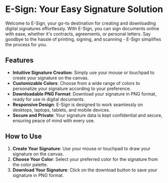 # E-Sign: Your Easy Signature Solution

Welcome to E-Sign, your go-to destination for creating and downloading digital signatures effortlessly. With E-Sign, you can sign documents online with ease, whether it's contracts, agreements, or personal letters. Say goodbye to the hassle of printing, signing, and scanning - E-Sign simplifies the process for you.

## Features

- **Intuitive Signature Creation**: Simply use your mouse or touchpad to create your signature on the canvas.
- **Customizable Colors**: Choose from a wide range of colors to personalize your signature according to your preference.
- **Downloadable PNG Format**: Download your signature in PNG format, ready for use in digital documents.
- **Responsive Design**: E-Sign is designed to work seamlessly on desktops, laptops, tablets, and mobile devices.
- **Secure and Private**: Your signature data is kept confidential and secure, ensuring peace of mind with every use.

## How to Use


1. **Create Your Signature**: Use your mouse or touchpad to draw your signature on the canvas.
2. **Choose Your Color**: Select your preferred color for the signature from the color palette.
3. **Download Your Signature**: Click on the download button to save your signature in PNG format.
